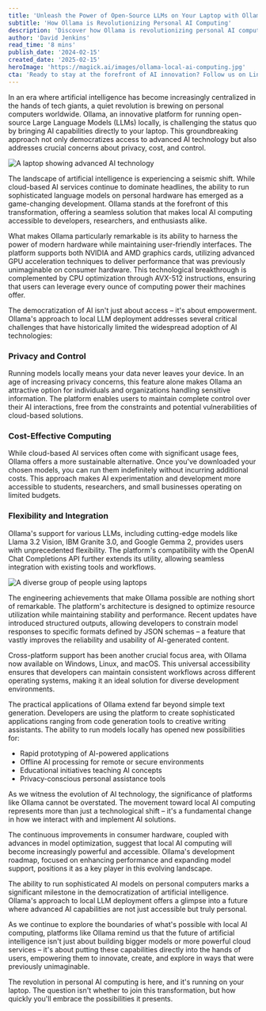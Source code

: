 ```yaml
---
title: 'Unleash the Power of Open-Source LLMs on Your Laptop with Ollama'
subtitle: 'How Ollama is Revolutionizing Personal AI Computing'
description: 'Discover how Ollama is revolutionizing personal AI computing by enabling open-source LLMs to run locally on your laptop. Learn about the platform's innovative features, from privacy-focused design to cost-effective computing, and explore how it's democratizing access to advanced AI technology.'
author: 'David Jenkins'
read_time: '8 mins'
publish_date: '2024-02-15'
created_date: '2025-02-15'
heroImage: 'https://magick.ai/images/ollama-local-ai-computing.jpg'
cta: 'Ready to stay at the forefront of AI innovation? Follow us on LinkedIn at MagickAI to get the latest updates on local AI computing and breakthrough developments in the world of artificial intelligence.'
---
```


In an era where artificial intelligence has become increasingly centralized in the hands of tech giants, a quiet revolution is brewing on personal computers worldwide. Ollama, an innovative platform for running open-source Large Language Models (LLMs) locally, is challenging the status quo by bringing AI capabilities directly to your laptop. This groundbreaking approach not only democratizes access to advanced AI technology but also addresses crucial concerns about privacy, cost, and control.

![A laptop showing advanced AI technology](https://i.magick.ai/PIXE/1739662717633_magick_img.webp)

The landscape of artificial intelligence is experiencing a seismic shift. While cloud-based AI services continue to dominate headlines, the ability to run sophisticated language models on personal hardware has emerged as a game-changing development. Ollama stands at the forefront of this transformation, offering a seamless solution that makes local AI computing accessible to developers, researchers, and enthusiasts alike.

What makes Ollama particularly remarkable is its ability to harness the power of modern hardware while maintaining user-friendly interfaces. The platform supports both NVIDIA and AMD graphics cards, utilizing advanced GPU acceleration techniques to deliver performance that was previously unimaginable on consumer hardware. This technological breakthrough is complemented by CPU optimization through AVX-512 instructions, ensuring that users can leverage every ounce of computing power their machines offer.

The democratization of AI isn't just about access – it's about empowerment. Ollama's approach to local LLM deployment addresses several critical challenges that have historically limited the widespread adoption of AI technologies:

### Privacy and Control
Running models locally means your data never leaves your device. In an age of increasing privacy concerns, this feature alone makes Ollama an attractive option for individuals and organizations handling sensitive information. The platform enables users to maintain complete control over their AI interactions, free from the constraints and potential vulnerabilities of cloud-based solutions.

### Cost-Effective Computing
While cloud-based AI services often come with significant usage fees, Ollama offers a more sustainable alternative. Once you've downloaded your chosen models, you can run them indefinitely without incurring additional costs. This approach makes AI experimentation and development more accessible to students, researchers, and small businesses operating on limited budgets.

### Flexibility and Integration
Ollama's support for various LLMs, including cutting-edge models like Llama 3.2 Vision, IBM Granite 3.0, and Google Gemma 2, provides users with unprecedented flexibility. The platform's compatibility with the OpenAI Chat Completions API further extends its utility, allowing seamless integration with existing tools and workflows.

![A diverse group of people using laptops](https://i.magick.ai/PIXE/1739662717636_magick_img.webp)

The engineering achievements that make Ollama possible are nothing short of remarkable. The platform's architecture is designed to optimize resource utilization while maintaining stability and performance. Recent updates have introduced structured outputs, allowing developers to constrain model responses to specific formats defined by JSON schemas – a feature that vastly improves the reliability and usability of AI-generated content.

Cross-platform support has been another crucial focus area, with Ollama now available on Windows, Linux, and macOS. This universal accessibility ensures that developers can maintain consistent workflows across different operating systems, making it an ideal solution for diverse development environments.

The practical applications of Ollama extend far beyond simple text generation. Developers are using the platform to create sophisticated applications ranging from code generation tools to creative writing assistants. The ability to run models locally has opened new possibilities for:

- Rapid prototyping of AI-powered applications
- Offline AI processing for remote or secure environments
- Educational initiatives teaching AI concepts
- Privacy-conscious personal assistance tools

As we witness the evolution of AI technology, the significance of platforms like Ollama cannot be overstated. The movement toward local AI computing represents more than just a technological shift – it's a fundamental change in how we interact with and implement AI solutions.

The continuous improvements in consumer hardware, coupled with advances in model optimization, suggest that local AI computing will become increasingly powerful and accessible. Ollama's development roadmap, focused on enhancing performance and expanding model support, positions it as a key player in this evolving landscape.

The ability to run sophisticated AI models on personal computers marks a significant milestone in the democratization of artificial intelligence. Ollama's approach to local LLM deployment offers a glimpse into a future where advanced AI capabilities are not just accessible but truly personal.

As we continue to explore the boundaries of what's possible with local AI computing, platforms like Ollama remind us that the future of artificial intelligence isn't just about building bigger models or more powerful cloud services – it's about putting these capabilities directly into the hands of users, empowering them to innovate, create, and explore in ways that were previously unimaginable.

The revolution in personal AI computing is here, and it's running on your laptop. The question isn't whether to join this transformation, but how quickly you'll embrace the possibilities it presents.